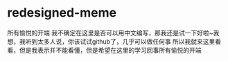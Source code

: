 # redesigned-meme
所有愉悦的开端
我不确定在这里是否可以用中文编写，那我还是试一下好啦~我想，我听到太多人说，你该试试github了，几乎可以做任何事
所以我就来这里看看，但是我表示并不能看懂，但是希望在这里的学习回事所有愉悦的开端
